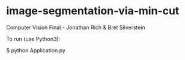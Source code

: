# image-segmentation-via-min-cut
Computer Vision Final - Jonathan Rich &amp; Bret Silverstein

To run (use Python3):

$ python Application.py

